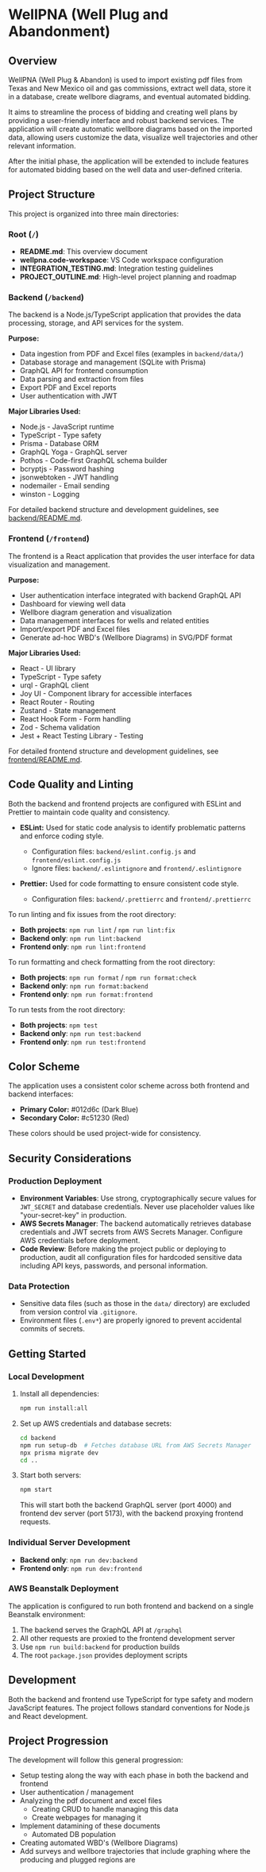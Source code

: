 # WellPNA (Well Plug and Abandonment)

## Overview

WellPNA (Well Plug & Abandon) is used to import existing pdf files from Texas and New Mexico oil and gas commissions, extract well data, store it in a database, create wellbore diagrams, and eventual automated bidding.

It aims to streamline the process of bidding and creating well plans by providing a user-friendly interface and robust backend services. The application will create automatic wellbore diagrams based on the imported data, allowing users customize the data, visualize well trajectories and other relevant information.

After the initial phase, the application will be extended to include features for automated bidding based on the well data and user-defined criteria.

## Project Structure

This project is organized into three main directories:

### Root (`/`)

- **README.md**: This overview document
- **wellpna.code-workspace**: VS Code workspace configuration
- **INTEGRATION_TESTING.md**: Integration testing guidelines
- **PROJECT_OUTLINE.md**: High-level project planning and roadmap

### Backend (`/backend`)

The backend is a Node.js/TypeScript application that provides the data processing, storage, and API services for the system.

**Purpose:**

- Data ingestion from PDF and Excel files (examples in `backend/data/`)
- Database storage and management (SQLite with Prisma)
- GraphQL API for frontend consumption
- Data parsing and extraction from files
- Export PDF and Excel reports
- User authentication with JWT

**Major Libraries Used:**

- Node.js - JavaScript runtime
- TypeScript - Type safety
- Prisma - Database ORM
- GraphQL Yoga - GraphQL server
- Pothos - Code-first GraphQL schema builder
- bcryptjs - Password hashing
- jsonwebtoken - JWT handling
- nodemailer - Email sending
- winston - Logging

For detailed backend structure and development guidelines, see [backend/README.md](backend/README.md).

### Frontend (`/frontend`)

The frontend is a React application that provides the user interface for data visualization and management.

**Purpose:**

- User authentication interface integrated with backend GraphQL API
- Dashboard for viewing well data
- Wellbore diagram generation and visualization
- Data management interfaces for wells and related entities
- Import/export PDF and Excel files
- Generate ad-hoc WBD's (Wellbore Diagrams) in SVG/PDF format

**Major Libraries Used:**

- React - UI library
- TypeScript - Type safety
- urql - GraphQL client
- Joy UI - Component library for accessible interfaces
- React Router - Routing
- Zustand - State management
- React Hook Form - Form handling
- Zod - Schema validation
- Jest + React Testing Library - Testing

For detailed frontend structure and development guidelines, see [frontend/README.md](frontend/README.md).

## Code Quality and Linting

Both the backend and frontend projects are configured with ESLint and Prettier to maintain code quality and consistency.

- **ESLint:** Used for static code analysis to identify problematic patterns and enforce coding style.
  - Configuration files: `backend/eslint.config.js` and `frontend/eslint.config.js`
  - Ignore files: `backend/.eslintignore` and `frontend/.eslintignore`

- **Prettier:** Used for code formatting to ensure consistent code style.
  - Configuration files: `backend/.prettierrc` and `frontend/.prettierrc`

To run linting and fix issues from the root directory:

- **Both projects**: `npm run lint` / `npm run lint:fix`
- **Backend only**: `npm run lint:backend`
- **Frontend only**: `npm run lint:frontend`

To run formatting and check formatting from the root directory:

- **Both projects**: `npm run format` / `npm run format:check`
- **Backend only**: `npm run format:backend`
- **Frontend only**: `npm run format:frontend`

To run tests from the root directory:

- **Both projects**: `npm test`
- **Backend only**: `npm run test:backend`
- **Frontend only**: `npm run test:frontend`

## Color Scheme

The application uses a consistent color scheme across both frontend and backend interfaces:

- **Primary Color:** #012d6c (Dark Blue)
- **Secondary Color:** #c51230 (Red)

These colors should be used project-wide for consistency.

## Security Considerations

### Production Deployment

- **Environment Variables**: Use strong, cryptographically secure values for `JWT_SECRET` and database credentials. Never use placeholder values like "your-secret-key" in production.
- **AWS Secrets Manager**: The backend automatically retrieves database credentials and JWT secrets from AWS Secrets Manager. Configure AWS credentials before deployment.
- **Code Review**: Before making the project public or deploying to production, audit all configuration files for hardcoded sensitive data including API keys, passwords, and personal information.

### Data Protection

- Sensitive data files (such as those in the `data/` directory) are excluded from version control via `.gitignore`.
- Environment files (`.env*`) are properly ignored to prevent accidental commits of secrets.

## Getting Started

### Local Development

1. Install all dependencies:

    ```bash
    npm run install:all
    ```

2. Set up AWS credentials and database secrets:

    ```bash
    cd backend
    npm run setup-db  # Fetches database URL from AWS Secrets Manager
    npx prisma migrate dev
    cd ..
    ```

3. Start both servers:

    ```bash
    npm start
    ```

    This will start both the backend GraphQL server (port 4000) and frontend dev server (port 5173), with the backend proxying frontend requests.

### Individual Server Development

- **Backend only**: `npm run dev:backend`
- **Frontend only**: `npm run dev:frontend`

### AWS Beanstalk Deployment

The application is configured to run both frontend and backend on a single Beanstalk environment:

1. The backend serves the GraphQL API at `/graphql`
2. All other requests are proxied to the frontend development server
3. Use `npm run build:backend` for production builds
4. The root `package.json` provides deployment scripts

## Development

Both the backend and frontend use TypeScript for type safety and modern JavaScript features. The project follows standard conventions for Node.js and React development.

## Project Progression

The development will follow this general progression:

- Setup testing along the way with each phase in both the backend and frontend
- User authentication / management
- Analyzing the pdf document and excel files
  - Creating CRUD to handle managing this data
  - Create webpages for managing it
- Implement datamining of these documents
  - Automated DB population
- Creating automated WBD's (Wellbore Diagrams)
- Add surveys and wellbore trajectories that include graphing where the producing and plugged regions are
